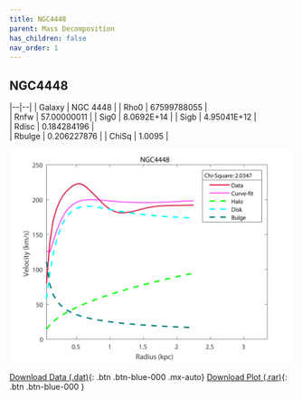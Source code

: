 ```yaml
---
title: NGC4448
parent: Mass Decomposition
has_children: false
nav_order: 1
---
```


## NGC4448

|--|--|
| Galaxy    | NGC 4448	|
| Rho0     |	67599788055		   |   
| Rnfw  | 57.00000011	   |
| Sig0     | 8.0692E+14		 |
| Sigb     | 4.95041E+12		|  
| Rdisc  | 0.184284196		|   
| Rbulge      | 0.206227876	 | 
| ChiSq | 1.0095 |

![](/assets/plot/NGC4448.jpg)

[Download Data (.dat)](https://raw.githubusercontent.com/adhitya-spas/Database/gh-pages/assets/data/NGC4448.dat){: .btn .btn-blue-000 .mx-auto}
[Download Plot (.rar)](https://github.com/adhitya-spas/Database/blob/gh-pages/assets/plot/NGC4448.rar?raw=true){: .btn .btn-blue-000 }
